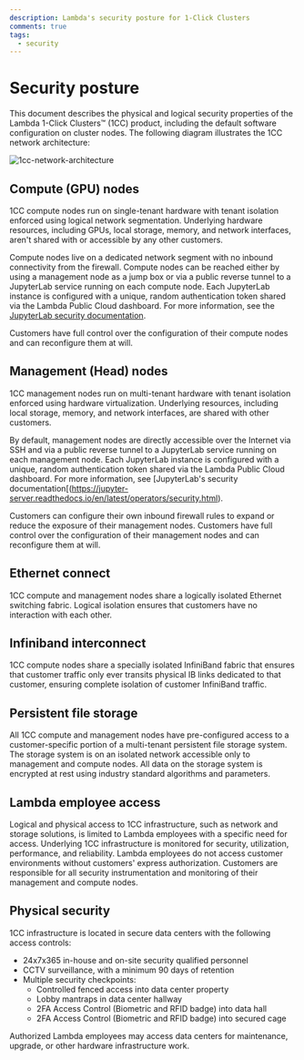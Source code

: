 ```yaml
---
description: Lambda's security posture for 1-Click Clusters
comments: true
tags:
  - security
---
```


# Security posture

This document describes the physical and logical security properties of the Lambda
1-Click Clusters™ (1CC) product, including the default software configuration on
cluster nodes. The following diagram illustrates the 1CC network architecture:

![1cc-network-architecture](../../assets/images/1cc-network-architecture.png)

## Compute (GPU) nodes

1CC compute nodes run on single-tenant hardware with tenant isolation enforced using
logical network segmentation. Underlying hardware resources, including GPUs, local
storage, memory, and network interfaces, aren't shared with or accessible by any
other customers.

Compute nodes live on a dedicated network segment with no inbound connectivity from
the firewall. Compute nodes can be reached either by using a management node as a jump
box or via a public reverse tunnel to a JupyterLab service running on each compute node.
Each JupyterLab instance is configured with a unique, random authentication token shared
via the Lambda Public Cloud dashboard. For more information, see the [JupyterLab security
documentation](https://jupyter-server.readthedocs.io/en/latest/operators/security.html).

Customers have full control over the configuration of their compute nodes
and can reconfigure them at will.

## Management (Head) nodes

1CC management nodes run on multi-tenant hardware with tenant isolation enforced using
hardware virtualization. Underlying resources, including local storage, memory, and network
interfaces, are shared with other customers. 

By default, management nodes are directly accessible over the Internet via SSH and via a public
reverse tunnel to a JupyterLab service running on each management node. Each JupyterLab instance
is configured with a unique, random authentication token shared via the Lambda Public Cloud dashboard.
For more information, see
[JupyterLab's security documentation[(https://jupyter-server.readthedocs.io/en/latest/operators/security.html).

Customers can configure their own inbound firewall rules to expand or reduce the exposure of their
management nodes. Customers have full control over the configuration of their management nodes and
can reconfigure them at will.

## Ethernet connect

1CC compute and management nodes share a logically isolated Ethernet switching fabric. Logical
isolation ensures that customers have no interaction with each other.

## Infiniband interconnect

1CC compute nodes share a specially isolated InfiniBand fabric that ensures that customer traffic 
only ever transits physical IB links dedicated to that customer, ensuring complete isolation of
customer InfiniBand traffic.

## Persistent file storage

All 1CC compute and management nodes have pre-configured access to a customer-specific portion of a
multi-tenant persistent file storage system. The storage system is on an isolated network accessible
only to management and compute nodes. All data on the storage system is encrypted at rest using industry
standard algorithms and parameters.

## Lambda employee access

Logical and physical access to 1CC infrastructure, such as network and storage solutions, is limited
to Lambda employees with a specific need for access. Underlying 1CC infrastructure is monitored for
security, utilization, performance, and reliability. Lambda employees do not access customer environments
without customers' express authorization. Customers are responsible for all security instrumentation and
monitoring of their management and compute nodes. 

## Physical security

1CC infrastructure is located in secure data centers with the following access controls:

*   24x7x365 in-house and on-site security qualified personnel
*   CCTV surveillance, with a minimum 90 days of retention
*   Multiple security checkpoints:
    *   Controlled fenced access into data center property
    *   Lobby mantraps in data center hallway
    *   2FA Access Control (Biometric and RFID badge) into data hall
    *   2FA Access Control (Biometric and RFID badge) into secured cage

Authorized Lambda employees may access data centers for maintenance, upgrade, or other hardware
infrastructure work.
